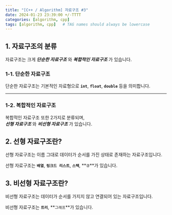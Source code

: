 ```yaml
---
title: "[C++ / Algorithm] 자료구조 #3"
date: 2024-01-23 23:39:00 +/-TTTT
categories: [algorithm, cpp]
tags: [algorithm, cpp]   # TAG names should always be lowercase
---
```


## 1. 자료구조의 분류

자료구조는 크게 ***단순한 자료구조*** 와 ***복합적인 자료구조*** 가 있습니다.

### 1-1. 단순한 자료구조

단순한 자료구조는 기본적인 자료형으로 **`int`**, **`float`**, **`double`** 등을 의미합니다.

----

### 1-2. 복합적인 자료구조

복합적인 자료구조 또한 2가지로 분류되며,<br>
***선형 자료구조*** 와 ***비선형 자료구조*** 가 있습니다.

## 2. 선형 자료구조란?

선형 자료구조는 이름 그대로 데이터가 순서를 가진 상태로 존재하는 자료구조입니다.

선형 자료구조는 **`배열`**, **`링크드 리스트`**, **`스택`**, **`큐`**가 있습니다.

## 3. 비선형 자료구조란?

비선형 자료구조는 데이터가 순서를 가지지 않고 연결되어 있는 자료구조입니다.

비선형 자료구조는 **`트리`**, **`그래프`**가 있습니다.